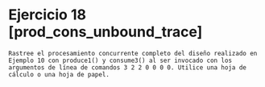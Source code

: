 # Ejercicio 18 [prod_cons_unbound_trace]
    Rastree el procesamiento concurrente completo del diseño realizado en Ejemplo 10 con produce1() y consume3() al ser invocado con los argumentos de línea de comandos 3 2 2 0 0 0 0. Utilice una hoja de cálculo o una hoja de papel.